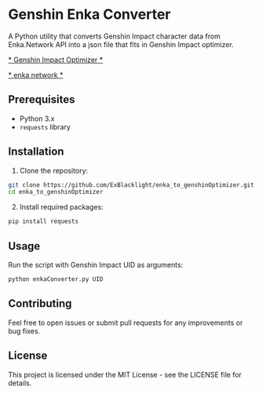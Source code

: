 # Genshin Enka Converter

A Python utility that converts Genshin Impact character data from Enka.Network API into a json file that fits in Genshin Impact optimizer.

[* Genshin Impact Optimizer *](https://frzyc.github.io/genshin-optimizer/#/)

[* enka network *](https://enka.network/)


## Prerequisites

- Python 3.x
- `requests` library

## Installation

1. Clone the repository:
```bash
git clone https://github.com/ExBlacklight/enka_to_genshinOptimizer.git
cd enka_to_genshinOptimizer
```

2. Install required packages:
```bash
pip install requests
```

## Usage

Run the script with Genshin Impact UID as arguments:

```bash
python enkaConverter.py UID
```


## Contributing

Feel free to open issues or submit pull requests for any improvements or bug fixes.

## License

This project is licensed under the MIT License - see the LICENSE file for details.
